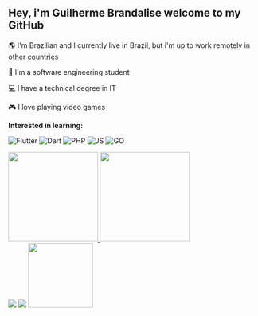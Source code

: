 ## Hey, i'm Guilherme Brandalise welcome to my GitHub

🌎 I'm Brazilian and I currently live in Brazil, but i'm up to work remotely in other countries

🎒 I'm a software engineering student

💻 I have a technical degree in IT

🎮 I love playing video games

**Interested in learning:**

![Flutter](https://img.shields.io/badge/-Flutter-black?&logo=flutter)
![Dart](https://img.shields.io/badge/-Dart-black?logo=Dart&logoColor=white)
![PHP](https://img.shields.io/badge/-PHP-black?logo=PHP&logoColor=white)
![JS](https://img.shields.io/badge/-JS-black?logo=JavaScript&logoColor=white)
![GO](https://img.shields.io/badge/-GO%20Lang-black?logo=GO&logoColor=white)

<div>
 <a href="https://github.com/guibrandalisee">
 <img height="180em" src="https://github-readme-stats.vercel.app/api?username=guibrandalisee&show_icons=true&theme=dark&include_all_commits=true&count_private=true&bg_color=141E30&title_color=ffc300&border-radius=5&icon_color=9a031e&text_color=fff&hide_border=true"/>
 <img height="180em" src="https://github-readme-stats.vercel.app/api/top-langs/?username=guibrandalisee&layout=compact&langs_count=7&theme=dark&bg_color=141E30&title_color=ffc300&border-radius=5&text_color=fff&hide_border=true"/>
</div>

<div> 
 <a href = "mailto:guisb37@gmail.com"><img src="https://img.shields.io/badge/Gmail-D14836?style=for-the-badge&logo=gmail&logoColor=white" target="_blank"></a>
 <a href="https://www.linkedin.com/in/guibrandalisee/" target="_blank"><img src="https://img.shields.io/badge/-LinkedIn-%230077B5?style=for-the-badge&logo=linkedin&logoColor=white" target="_blank"></a> 

 <img src="https://user-images.githubusercontent.com/41174096/127936224-7e49379e-fdaf-4068-bc55-bf1e0a543c5b.png" height="130">
